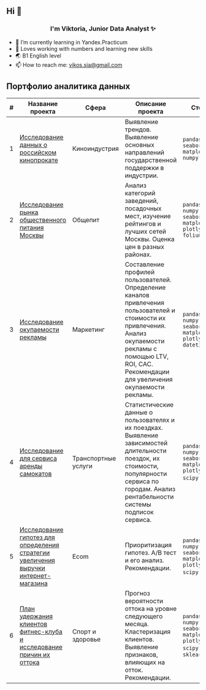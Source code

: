 ## Hi 👋

<div id='header' align='center'>
  <h3>I'm Viktoria, Junior Data Analyst ✨</h3>
</div>

- 🌱 I’m currently learning in Yandex.Practicum
- 💞️ Loves working with numbers and learning new skills
- 🌏 B1 English level
- 📫 How to reach me: vikos.sia@gmail.com


## Портфолио аналитика данных

|#|Название проекта|Сфера|Описание проекта|Стек|
|-----|-----|-----|-----|-----|
|1|[Исследование данных о российском кинопрокате](https://github.com/Vikossa/Vikossa/blob/main/Исследование%20данных%20о%20российском%20кинопрокате%20(1).ipynb)| Киноиндустрия | Выявление трендов. Выявление основных направлений государственной поддержки в индустрии. | `pandas` `seaborn` `matplotib` `numpy`|
|2|[Исследование рынка общественного питания Москвы](https://github.com/Vikossa/Vikossa/blob/main/Рынок%20заведений%20общественного%20питания%20Москвы.ipynb)| Общепит | Анализ категорий заведений, посадочных мест, изучение рейтингов и лучших сетей Москвы. Оценка цен в разных районах. | `pandas` `numpy` `seaborn` `matplotlib` `plotly` `folium` |
|3|[Исследование окупаемости рекламы](https://github.com/Vikossa/Vikossa/blob/main/Исследование%20окупаемости%20рекламы%20для%20Procrastinate%20Pro%2B.ipynb)| Маркетинг | Составление профилей пользователей. Определение каналов привлечения пользователей и стоимости их привлечения. Анализ окупаемости рекламы с помощью LTV, ROI, CAC. Рекомендации для увеличения окупаемости рекламы. | `pandas` `numpy` `seaborn` `matplotlib` `plotly` `datetime`  |
|4|[Исследование для сервиса аренды самокатов](https://github.com/Vikossa/Vikossa/blob/main/Анализ%20сервиса%20аренды%20самокатов%20GoFast.ipynb)| Транспортные услуги | Статистические данные о пользователях и их поездках. Выявление зависимостей длительности поездок, их стоимости, популярности сервиса по городам. Анализ рентабельности системы подписок сервиса. | `pandas` `numpy` `seaborn` `matplotlib` `plotly` `scipy` `math` |
|5|[Исследование гипотез для определения стратегии увеличения выручки интернет-магазина](https://github.com/Vikossa/Vikossa/blob/main/Проверка%20гипотез%20для%20увеличения%20выручки%20интернет-магазина.ipynb)| Ecom | Приоритизация гипотез. A/B тест и его анализ. Рекомендации. | `pandas` `numpy` `seaborn` `matplotlib` `plotly` `scipy` `math` |
|6|[План удержания клиентов фитнес-клуба и исследование причин их оттока](https://github.com/Vikossa/Vikossa/blob/main/Анализ%20данных%20и%20подготовка%20плана%20удержания%20клиентов%20фитнес-центра%20Культурист.ipynb)| Спорт и здоровье | Прогноз вероятности оттока на уровне следующего месяца. Кластеризация клиентов. Выявление признаков, влияющих на отток. Рекомендации. | `pandas` `numpy` `seaborn` `matplotlib` `plotly` `scipy` `math` `sklearn` |
